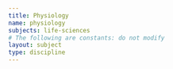 ```yaml
---
title: Physiology
name: physiology
subjects: life-sciences
# The following are constants: do not modify
layout: subject
type: discipline
---
```

